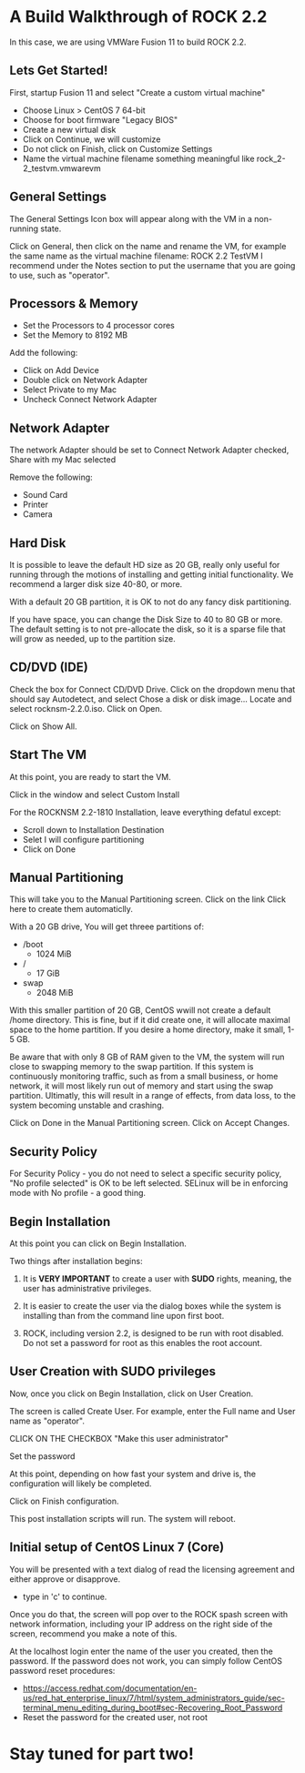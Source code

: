 # A Build Walkthrough of ROCK 2.2

In this case, we are using VMWare Fusion 11 to build ROCK 2.2.

## Lets Get Started!

First, startup Fusion 11 and select "Create a custom virtual machine"

* Choose Linux > CentOS 7 64-bit
* Choose for boot firmware "Legacy BIOS"
* Create a new virtual disk
* Click on Continue, we will customize
* Do not click on Finish, click on Customize Settings
* Name the virtual machine filename something meaningful like rock_2-2_testvm.vmwarevm

## General Settings

The General Settings Icon box will appear along with the VM in a non-running state.

Click on General, then click on the name and rename the VM, for example the same name as the virtual machine filename: ROCK 2.2 TestVM
I recommend under the Notes section to put the username that you are going to use, such as "operator".

## Processors & Memory
* Set the Processors to 4 processor cores
* Set the Memory to 8192 MB

Add the following:
* Click on Add Device
* Double click on Network Adapter
* Select Private to my Mac
* Uncheck Connect Network Adapter

## Network Adapter

The network Adapter should be set to Connect Network Adapter checked, Share with my Mac selected

Remove the following:
* Sound Card
* Printer
* Camera

## Hard Disk

It is possible to leave the default HD size as 20 GB, really only useful for running through the motions of installing and getting initial functionality.  We recommend a larger disk size 40-80, or more.

With a default 20 GB partition, it is OK to not do any fancy disk partitioning.

If you have space, you can change the Disk Size to 40 to 80 GB or more.  The default setting is to not pre-allocate the disk, so it is a sparse file that will grow as needed, up to the partition size.

## CD/DVD (IDE)
Check the box for Connect CD/DVD Drive. Click on the dropdown menu that should say Autodetect, and select Chose a disk or disk image... Locate and select rocknsm-2.2.0.iso. Click on Open.

Click on Show All.

## Start The VM

At this point, you are ready to start the VM.

Click in the window and select Custom Install

For the ROCKNSM 2.2-1810 Installation, leave everything defatul except:
* Scroll down to Installation Destination
* Selet I will configure partitioning
* Click on Done

## Manual Partitioning

This will take you to the Manual Partitioning screen.  Click on the link Click here to create them automaticlly.

With a 20 GB drive, You will get threee partitions of:
* /boot
   * 1024 MiB
* /
   * 17 GiB
* swap
   * 2048 MiB

With this smaller partition of 20 GB, CentOS wwill not create a default /home directory.  This is fine, but if it did create one, it will allocate maximal space to the home partition.  If you desire a home directory, make it small, 1-5 GB.

Be aware that with only 8 GB of RAM given to the VM, the system will run close to swapping memory to the swap partition.  If this system is continuously monitoring traffic, such as from a small business, or home network, it will most likely run out of memory and start using the swap partition.  Ultimatly, this will result in a range of effects, from data loss, to the system becoming unstable and crashing.

Click on Done in the Manual Partitioning screen. Click on Accept Changes.

## Security Policy

For Security Policy - you do not need to select a specific security policy, "No profile selected" is OK to be left selected.  SELinux will be in enforcing mode with No profile - a good thing.

## Begin Installation

At this point you can click on Begin Installation.

Two things after installation begins:

1. It is **VERY IMPORTANT** to create a user with **SUDO** rights, meaning, the user has administrative privileges.

2. It is easier to create the user via the dialog boxes while the system is installing than from the command line upon first boot.

3. ROCK, including version 2.2, is designed to be run with root disabled.  Do not set a password for root as this enables the root account.

## User Creation with SUDO privileges

Now, once you click on Begin Installation, click on User Creation.

The screen is called Create User.  For example, enter the Full name and User name as "operator".

CLICK ON THE CHECKBOX "Make this user administrator"

Set the password

At this point, depending on how fast your system and drive is, the configuration will likely be completed.

Click on Finish configuration.

This post installation scripts will run.  The system will reboot.

## Initial setup of CentOS Linux 7 (Core)

You will be presented with a text dialog of read the licensing agreement and either approve or disapprove.

* type in 'c' to continue.

Once you do that, the screen will pop over to the ROCK spash screen with network information, including your IP address on the right side of the screen, recommend you make a note of this.

At the localhost login enter the name of the user you created, then the password.  If the password does not work, you can simply follow CentOS password reset procedures:
* https://access.redhat.com/documentation/en-us/red_hat_enterprise_linux/7/html/system_administrators_guide/sec-terminal_menu_editing_during_boot#sec-Recovering_Root_Password
* Reset the password for the created user, not root

# Stay tuned for part two! 
